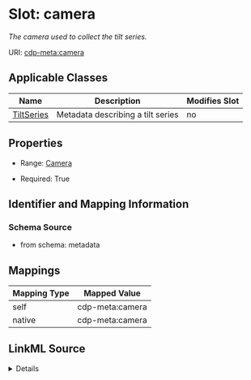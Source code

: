 

# Slot: camera


_The camera used to collect the tilt series._



URI: [cdp-meta:camera](metadatacamera)



<!-- no inheritance hierarchy -->





## Applicable Classes

| Name | Description | Modifies Slot |
| --- | --- | --- |
| [TiltSeries](TiltSeries.md) | Metadata describing a tilt series |  no  |







## Properties

* Range: [Camera](Camera.md)

* Required: True





## Identifier and Mapping Information







### Schema Source


* from schema: metadata




## Mappings

| Mapping Type | Mapped Value |
| ---  | ---  |
| self | cdp-meta:camera |
| native | cdp-meta:camera |




## LinkML Source

<details>
```yaml
name: camera
description: The camera used to collect the tilt series.
from_schema: metadata
rank: 1000
alias: camera
owner: TiltSeries
domain_of:
- TiltSeries
range: Camera
required: true
inlined: true
inlined_as_list: true

```
</details>
